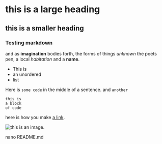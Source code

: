 # this is a large heading

## this is a smaller heading

### Testing markdown

and as **imagination** bodies forth,
the forms of things *unknown* the poets pen,
a local *habitation* and a **name**.

- This is 
- an unordered
- list

Here is `some code` in the middle of a sentence.
and `another`
 
```
this is
a block
of code
```

here is how you make [a link](https://www.wikipedia.org/).

![this is an image.](https://github.com/yihui/xaringan/releases/download/v0.0.2/karl-moustache.jpg)

nano README.md


